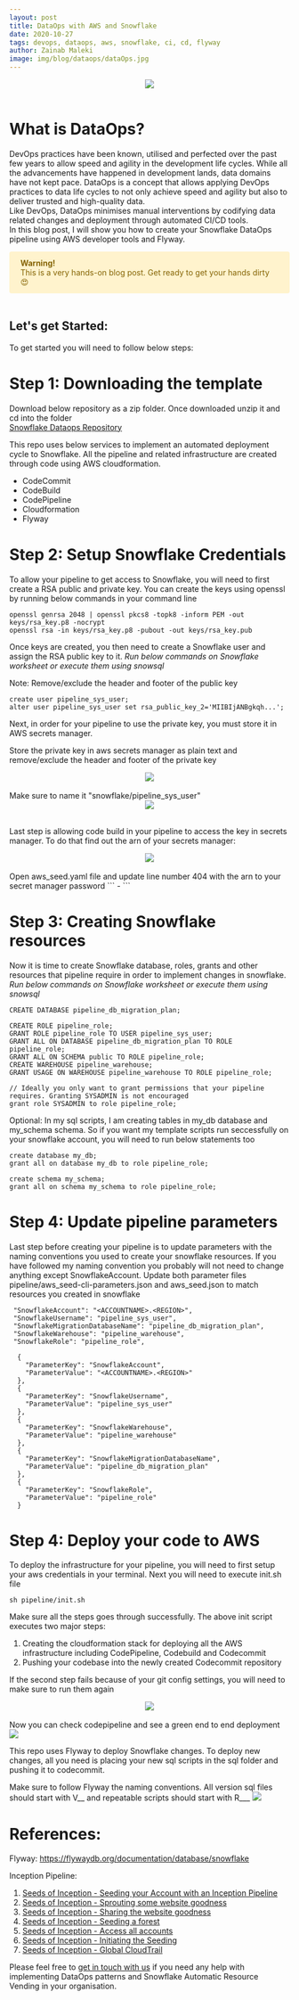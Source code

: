 ```yaml
---
layout: post
title: DataOps with AWS and Snowflake
date: 2020-10-27
tags: devops, dataops, aws, snowflake, ci, cd, flyway
author: Zainab Maleki
image: img/blog/dataops/dataOps.jpg
---
```


<center><img src="/img/blog/dataops/dataOps.jpg" /></center><br/>

# What is DataOps?

DevOps practices have been known, utilised and perfected over the past few years to allow speed and agility in the development life cycles. While all the advancements have happened in development lands, data domains have not kept pace. DataOps is a concept that allows applying DevOps practices to data life cycles to not only achieve speed and agility but also to deliver trusted and high-quality data.<br/>
Like DevOps, DataOps minimises manual interventions by codifying data related changes and deployment through automated CI/CD tools.
<br/>
In this blog post, I will show you how to create your Snowflake DataOps pipeline using AWS developer tools and Flyway.

<div style="background-color: #fff3cd ; border-color: #ffeeba; color: #856404; border-radius: .25rem; padding: .75rem 1.25rem;"><strong>Warning!</strong><br/>This is a very hands-on blog post. Get ready to get your hands dirty &#128525;</div> <br/>

## Let's get Started:

To get started you will need to follow below steps:

# Step 1: Downloading the template
Download below repository as a zip folder. Once downloaded unzip it and cd into the folder<br/>
<a href="https://github.com/MechanicalRock/snowflake-dataops">Snowflake Dataops Repository</a>

This repo uses below services to implement an automated deployment cycle to Snowflake. All the pipeline and related infrastructure are created through code using AWS cloudformation.

* CodeCommit
* CodeBuild
* CodePipeline
* Cloudformation
* Flyway

# Step 2: Setup Snowflake Credentials

To allow your pipeline to get access to Snowflake, you will need to first create a RSA public and private key. You can create the keys using openssl by running below commands in your command line
```
openssl genrsa 2048 | openssl pkcs8 -topk8 -inform PEM -out keys/rsa_key.p8 -nocrypt
openssl rsa -in keys/rsa_key.p8 -pubout -out keys/rsa_key.pub
```
Once keys are created, you then need to create a Snowflake user and assign the RSA public key to it. <i>Run below commands on Snowflake worksheet or execute them using snowsql</i>

Note: Remove/exclude the header and footer of the public key
```
create user pipeline_sys_user;
alter user pipeline_sys_user set rsa_public_key_2='MIIBIjANBgkqh...';
```

Next, in order for your pipeline to use the private key, you must store it in AWS secrets manager. 

Store the private key in aws secrets manager as plain text and remove/exclude the header and footer of the private key
<center><img src="/img/blog/dataops/secretsmanager-1.png" /></center><br/>
Make sure to name it "snowflake/pipeline_sys_user"
<center><img src="/img/blog/dataops/secretsmanager-2.png" /></center><br/>

Last step is allowing code build in your pipeline to access the key in secrets manager.
To do that find out the arn of your secrets manager:
<center><img src="/img/blog/dataops/secretsmanager-3.png" /></center><br/>
Open aws_seed.yaml file and update line number 404 with the arn to your secret manager password
```
  - <The arn to the secrets manager that holds Snowflake Password>
```

# Step 3: Creating Snowflake resources
Now it is time to create Snowflake database, roles, grants and other resources that pipeline require in order to implement changes in snowflake.
<i>Run below commands on Snowflake worksheet or execute them using snowsql</i>
```
CREATE DATABASE pipeline_db_migration_plan;

CREATE ROLE pipeline_role;
GRANT ROLE pipeline_role TO USER pipeline_sys_user;
GRANT ALL ON DATABASE pipeline_db_migration_plan TO ROLE pipeline_role;
GRANT ALL ON SCHEMA public TO ROLE pipeline_role;
CREATE WAREHOUSE pipeline_warehouse;
GRANT USAGE ON WAREHOUSE pipeline_warehouse TO ROLE pipeline_role;

// Ideally you only want to grant permissions that your pipeline requires. Granting SYSADMIN is not encouraged
grant role SYSADMIN to role pipeline_role;

```

Optional:
In my sql scripts, I am creating tables in my_db database and my_schema schema. So if you want my template scripts run seccessfully on your snowflake account, you will need to run below statements too 
```
create database my_db;
grant all on database my_db to role pipeline_role;

create schema my_schema;
grant all on schema my_schema to role pipeline_role;
```

# Step 4: Update pipeline parameters 
Last step before creating your pipeline is to update parameters with the naming conventions you used to create your snowflake resources. If you have followed my naming convention you probably will not need to change anything except SnowflakeAccount.
Update both parameter files pipeline/aws_seed-cli-parameters.json and aws_seed.json to match resources you created in snowflake

```
 "SnowflakeAccount": "<ACCOUNTNAME>.<REGION>",
 "SnowflakeUsername": "pipeline_sys_user",
 "SnowflakeMigrationDatabaseName": "pipeline_db_migration_plan",
 "SnowflakeWarehouse": "pipeline_warehouse",
 "SnowflakeRole": "pipeline_role",
```

```
  {
    "ParameterKey": "SnowflakeAccount",
    "ParameterValue": "<ACCOUNTNAME>.<REGION>"
  },
  {
    "ParameterKey": "SnowflakeUsername",
    "ParameterValue": "pipeline_sys_user"
  },
  {
    "ParameterKey": "SnowflakeWarehouse",
    "ParameterValue": "pipeline_warehouse"
  },
  {
    "ParameterKey": "SnowflakeMigrationDatabaseName",
    "ParameterValue": "pipeline_db_migration_plan"
  },
  {
    "ParameterKey": "SnowflakeRole",
    "ParameterValue": "pipeline_role"
  }
```

# Step 4: Deploy your code to AWS
To deploy the infrastructure for your pipeline, you will need to first setup your aws credentials in your terminal. Next you will need to execute init.sh file

```
sh pipeline/init.sh
```
Make sure all the steps goes through successfully. The above init script executes two major steps:
1. Creating the cloudformation stack for deploying all the AWS infrastructure including CodePipeline, Codebuild and Codecommit
2. Pushing your codebase into the newly created Codecommit repository

If the second step fails because of your git config settings, you will need to make sure to run them again
<center><img src="/img/blog/dataops/init.png" /></center><br/>
Now you can check codepipeline and see a green end to end deployment
<left><img src="/img/blog/dataops/codepipeline.png" /></left><br/>

This repo uses Flyway to deploy Snowflake changes. To deploy new changes, all you need is placing your new sql scripts in the sql folder and pushing it to codecommit.

Make sure to follow Flyway the naming conventions. All version sql files should start with V__ and repeatable scripts should start with R___
<img src="/img/blog/dataops/flyway.png" /><br/>


# References:

Flyway: 
https://flywaydb.org/documentation/database/snowflake

Inception Pipeline:
1. [Seeds of Inception - Seeding your Account with an Inception Pipeline](https://mechanicalrock.github.io/2018/03/01/inception-pipelines-pt1.html)
2. [Seeds of Inception - Sprouting some website goodness](https://mechanicalrock.github.io/2018/04/01/inception-pipelines-pt2.html)
3. [Seeds of Inception - Sharing the website goodness](https://mechanicalrock.github.io/2018/05/18/inception-pipelines-pt3.html)
4. [Seeds of Inception - Seeding a forest](https://mechanicalrock.github.io/2018/06/25/inception-pipelines-pt4.html)
5. [Seeds of Inception - Access all accounts](https://mechanicalrock.github.io/2018/07/31/inception-pipelines-pt5.html)
6. [Seeds of Inception - Initiating the Seeding](https://mechanicalrock.github.io//2018/08/27/inception-pipelines-pt6)
7. [Seeds of Inception - Global CloudTrail](https://mechanicalrock.github.io/2019/07/09/inception-pipelines-pt7.html)

Please feel free to [get in touch with us](https://mechanicalrock.io/lets-get-started) if you need any help with implementing DataOps patterns and Snowflake Automatic Resource Vending in your organisation.
